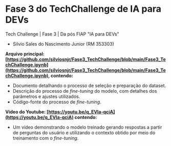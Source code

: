 # Fase 3 do TechChallenge de IA para DEVs
Tech Challenge | Fase 3 | Da pós FIAP "IA para DEVs"

- Silvio Sales do Nascimento Junior (RM 353303)

**Arquivo principal: [https://github.com/silviosnjr/Fase3_TechChallenge/blob/main/Fase3_TechChallenge.ipynb](https://github.com/silviosnjr/Fase3_TechChallenge/blob/main/Fase3_TechChallenge.ipynb), contendo:**
* Documento detalhando o processo de seleção e preparação do dataset.
* Descrição do processo de _fine-tuning_ do modelo, com detalhes dos parâmetros e ajustes utilizados.
* Código-fonte do processo de _fine-tuning_.

**Vídeo do Youtube: [https://youtu.be/q_EVIa-qciA](https://youtu.be/q_EVIa-qciA) contendo:**
* Um vídeo demonstrando o modelo treinado gerando respostas a partir de perguntas do usuário e utilizando o contexto obtido por meio do treinamento com o _fine-tuning_.
